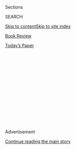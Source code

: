 <div id="app">

<div>

<div>

<div>

<div class="NYTAppHideMasthead css-1q2w90k e1suatyy0">

<div class="section css-ui9rw0 e1suatyy2">

<div class="css-eph4ug er09x8g0">

<div class="css-6n7j50">

</div>

<span class="css-1dv1kvn">Sections</span>

<div class="css-10488qs">

<span class="css-1dv1kvn">SEARCH</span>

</div>

[Skip to content](#site-content)[Skip to site index](#site-index)

</div>

<div id="masthead-section-label" class="css-1wr3we4 eaxe0e00">

[Book
Review](https://www.nytimes3xbfgragh.onion/section/books/review)

</div>

<div class="css-10698na e1huz5gh0">

</div>

</div>

<div id="masthead-bar-one" class="section hasLinks css-15hmgas e1csuq9d3">

<div class="css-uqyvli e1csuq9d0">

</div>

<div class="css-1uqjmks e1csuq9d1">

</div>

<div class="css-9e9ivx">

[](https://myaccount.nytimes3xbfgragh.onion/auth/login?response_type=cookie&client_id=vi)

</div>

<div class="css-1bvtpon e1csuq9d2">

[Today’s
Paper](https://www.nytimes3xbfgragh.onion/section/todayspaper)

</div>

</div>

</div>

</div>

<div data-aria-hidden="false">

<div id="site-content" data-role="main">

<div>

<div class="css-1aor85t" style="opacity:0.000000001;z-index:-1;visibility:hidden">

<div class="css-1hqnpie">

<div class="css-epjblv">

<span class="css-17xtcya">[Book
Review](/section/books/review)</span><span class="css-x15j1o">|</span><span class="css-fwqvlz">The
Very Sweet Way Sarah Broom’s Mother Showed Her Love With
Books</span>

</div>

<div class="css-k008qs">

<div class="css-1iwv8en">

<span class="css-18z7m18"></span>

<div>

</div>

</div>

<span class="css-1n6z4y">https://nyti.ms/3iOIooC</span>

<div class="css-1705lsu">

<div class="css-4xjgmj">

<div class="css-4skfbu" data-role="toolbar" data-aria-label="Social Media Share buttons, Save button, and Comments Panel with current comment count" data-testid="share-tools">

  - 
  - 
  - 
  - 
    
    <div class="css-6n7j50">
    
    </div>

  - 

</div>

</div>

</div>

</div>

</div>

</div>

<div id="NYT_TOP_BANNER_REGION" class="css-13pd83m">

</div>

<div id="top-wrapper" class="css-1sy8kpn">

<div id="top-slug" class="css-l9onyx">

Advertisement

</div>

[Continue reading the main
story](#after-top)

<div class="ad top-wrapper" style="text-align:center;height:100%;display:block;min-height:250px">

<div id="top" class="place-ad" data-position="top" data-size-key="top">

</div>

</div>

<div id="after-top">

</div>

</div>

<div id="sponsor-wrapper" class="css-1hyfx7x">

<div id="sponsor-slug" class="css-19vbshk">

Supported by

</div>

[Continue reading the main
story](#after-sponsor)

<div id="sponsor" class="ad sponsor-wrapper" style="text-align:center;height:100%;display:block">

</div>

<div id="after-sponsor">

</div>

</div>

[By the
Book](/column/by-the-book "By the Book")

<div class="css-1vkm6nb ehdk2mb0">

# The Very Sweet Way Sarah Broom’s Mother Showed Her Love With Books

</div>

<div class="css-79elbk" data-testid="photoviewer-wrapper">

<div class="css-z3e15g" data-testid="photoviewer-wrapper-hidden">

</div>

<div class="css-1a48zt4 ehw59r15" data-testid="photoviewer-children">

![<span class="css-cnj6d5 e1z0qqy90" itemprop="copyrightHolder"><span class="css-1ly73wi e1tej78p0">Credit...</span><span><span>Jillian
Tamaki</span></span></span>](https://static01.graylady3jvrrxbe.onion/images/2020/07/12/books/review/12ByTheBook/12ByTheBook-articleLarge.jpg?quality=75&auto=webp&disable=upscale)

</div>

</div>

<div class="css-xt80pu e12qa4dv0">

<div class="css-1w184yk e1m0lo4l0">

July 9,
2020

<div class="css-4xjgmj">

<div class="css-d8bdto" data-role="toolbar" data-aria-label="Social Media Share buttons, Save button, and Comments Panel with current comment count" data-testid="share-tools">

  - 
  - 
  - 
  - 
    
    <div class="css-6n7j50">
    
    </div>

  - 

</div>

</div>

</div>

</div>

<div class="section meteredContent css-1r7ky0e" name="articleBody" itemprop="articleBody">

<div class="css-1fanzo5 StoryBodyCompanionColumn">

<div class="css-53u6y8">

*“My mother used to buy me any and every book with the word ‘Sarah’ in
the title,” says the author, whose 2019 memoir “The Yellow House” is now
out in paperback.*

**What books are on your nightstand?**

“The Dolphin Letters: Elizabeth Hardwick, Robert Lowell, and Their
Circle”; “The Selected Letters of Ralph Ellison”; “Sing, Unburied,
Sing,” by Jesmyn Ward; “Blindness,” by Jose Saramago; “More Dimensions
Than You Know,” by Jack Whitten; “Doomstead Days,” by Brian Teare; Toni
Morrison’s “The Black Book”; “Some of Us Did Not Die,” by June Jordan;
“Trieste,” by Dasa Drndic; John Gardner’s “The Art of Fiction”; Javier
Marías, “Thus Bad Begins.”

**What’s the last great book you read?**

“One Hundred Years of Solitude,” which I reread at least once a year.
It’s one of my favorite worlds to live in and I am still trying to
figure out how García Márquez built it. I also just finished “Sister
Love: The Letters of Audre Lorde and Pat Parker,” which reminded me of
all that friendship does, especially this from Lorde to Parker:
“Whatever I have/know that is useful to you is yours. Most of all to
hear from you when you speak, and believe you when you are silent.”

**Describe your ideal reading experience (when, where, what, how).**

A deep soaking tub with steaming hot water that never runs out. If
that’s not possible, in bed, coffee and fruit in abundance, jazz
playing low. As ritual, my partner and I read to each other most nights
around dinnertime, which I love so much and now cannot live without. We
last read the play “Home,” by Samm-Art Williams.

</div>

</div>

<div class="css-1fanzo5 StoryBodyCompanionColumn">

<div class="css-53u6y8">

**What’s your favorite book no one else has heard of?**

“Louisiana,” by Erna Brodber.

**Which writers — novelists, playwrights, critics, journalists, poets —
working today do you admire most?**

Saidiya Hartman, Kiese Laymon, Natasha Trethewey, Rachel Kaadzi Ghansah,
Jesmyn Ward, Walton Muyumba, Maggie Nelson, Wendy S. Walters, Lynell
George, Angela Flournoy, Kaitlyn Greenidge.

**Do you have any comfort reads?**

Oh yes, “Conversations With Toni Morrison,” edited by Danille
Taylor-Guthrie — I would wear it around my neck like a talisman if it
didn’t weigh so much.

**Which subjects do you wish more authors would write about?**

I wish (and I know this was not the question, exactly) for the day when
Black writers — especially women — are free to write whatever in the
world they want. And are fairly paid for the thing they wrote. Am
thinking so much these days of Toni Morrison’s apt quotation: “The
function, the very serious function of racism is distraction. It keeps
you from doing your work. It keeps you explaining, over and over again,
your reason for being.” I am looking for intellectual boundlessness in
my own work.

**What moves you most in a work of literature?**

When the writing and the story are equally captivating. I am most drawn
to philosophical texts that ask existential questions. And when within
this same kind of book, the writer makes me laugh? Joy\!

</div>

</div>

<div class="css-1fanzo5 StoryBodyCompanionColumn">

<div class="css-53u6y8">

**Which genres do you especially enjoy reading? And which do you
avoid?**

I mostly read fiction. And this will perhaps seem ironic, but I tend to
avoid memoir.

**How do you organize your books?**

Alphabetical, without regard to genre. Poets live separately on one
massive bookshelf that reaches the ceiling. A few writers are gathered
in a case reserved for what I call “biblical texts”: Joan Didion, John
Edgar Wideman, Elizabeth Hardwick, Philip Roth, Albert Murray, Gayl
Jones and Toni Morrison are a few who live there.

**What book might people be surprised to find on your shelves?**

If they know me at all, not a single one.

**What’s the best book you’ve ever received as a gift?**

My mother used to buy me any and every book with the word “Sarah” in the
title. Which is how she came to buy me Catherine McKinley’s “The Book of
Sarahs.”

**What kind of reader were you as a child? Which childhood books and
authors stick with you most?**

I lived for the Scholastic Book Fairs. Me and my mother made a job out
of circling all the books I would buy if our budget were unlimited, then
narrowed it way way down. I loved Shel Silverstein’s “Where the Sidewalk
Ends,” in particular. The other one I memorized and quoted from — in
completely inappropriate childhood situations — was “Aesop’s Fables.” I
had a hardcover special edition with the best drawings. To this day, I
miss that childhood copy. My mother taught us that books were a road to
elsewhere — a means of deepening.

**You’re organizing a literary dinner party. Which three writers, dead
or alive, do you invite?**

I’m desperate to sit around a table with Natasha Trethewey, Kiese Laymon
and Imani Perry — but would also invite June Jordan, Audre Lorde and
Lorraine Hansberry.

**Disappointing, overrated, just not good: What book did you feel as if
you were supposed to like, and didn’t? Do you remember the last book you
put down without finishing?**

Books speak to us differently at different times.

**What do you plan to read next?**

I’m rereading a series of small (page-wise) but big (power-wise) books:
Baldwin’s “Giovanni’s Room”; Elizabeth Hardwick’s “Sleepless Nights”;
Marilynne Robinson’s “Housekeeping”; and Gayl Jones’s “Corregidora.” Am
trying to see something. Want to also reread Natasha Trethewey’s
“Memorial Drive,” which I read some time ago in galley.

</div>

</div>

</div>

<div>

</div>

<div>

</div>

<div>

</div>

<div>

<div id="bottom-wrapper" class="css-1ede5it">

<div id="bottom-slug" class="css-l9onyx">

Advertisement

</div>

[Continue reading the main
story](#after-bottom)

<div id="bottom" class="ad bottom-wrapper" style="text-align:center;height:100%;display:block;min-height:90px">

</div>

<div id="after-bottom">

</div>

</div>

</div>

</div>

</div>

## Site Index

<div>

</div>

## Site Information Navigation

  - [© <span>2020</span> <span>The New York Times
    Company</span>](https://help.nytimes3xbfgragh.onion/hc/en-us/articles/115014792127-Copyright-notice)

<!-- end list -->

  - [NYTCo](https://www.nytco.com/)
  - [Contact
    Us](https://help.nytimes3xbfgragh.onion/hc/en-us/articles/115015385887-Contact-Us)
  - [Work with us](https://www.nytco.com/careers/)
  - [Advertise](https://nytmediakit.com/)
  - [T Brand Studio](http://www.tbrandstudio.com/)
  - [Your Ad
    Choices](https://www.nytimes3xbfgragh.onion/privacy/cookie-policy#how-do-i-manage-trackers)
  - [Privacy](https://www.nytimes3xbfgragh.onion/privacy)
  - [Terms of
    Service](https://help.nytimes3xbfgragh.onion/hc/en-us/articles/115014893428-Terms-of-service)
  - [Terms of
    Sale](https://help.nytimes3xbfgragh.onion/hc/en-us/articles/115014893968-Terms-of-sale)
  - [Site
    Map](https://spiderbites.nytimes3xbfgragh.onion)
  - [Help](https://help.nytimes3xbfgragh.onion/hc/en-us)
  - [Subscriptions](https://www.nytimes3xbfgragh.onion/subscription?campaignId=37WXW)

</div>

</div>

</div>

</div>
